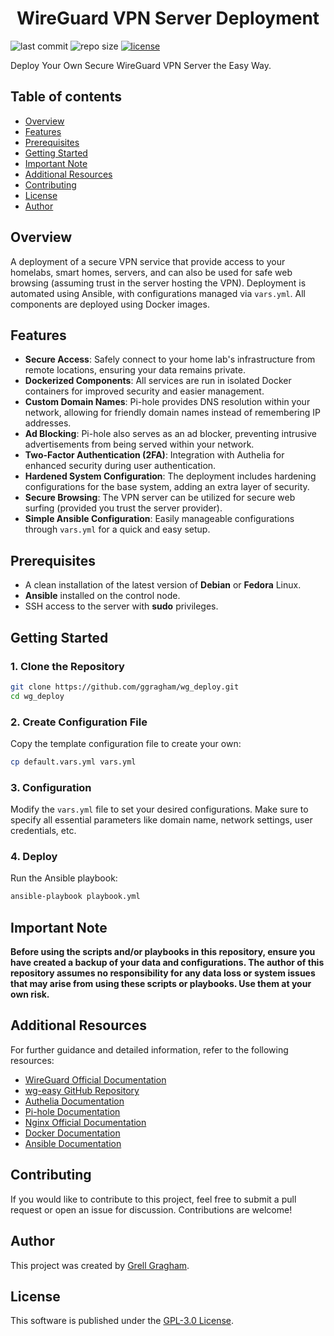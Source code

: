 <h1 align="center">WireGuard VPN Server Deployment</h1>

<p>
  <img src="https://img.shields.io/github/last-commit/ggragham/wireguard_deploy" alt="last commit">
  <img src="https://img.shields.io/github/repo-size/ggragham/wireguard_deploy" alt="repo size">
  <a href="https://opensource.org/license/GPL-3.0"><img src="https://img.shields.io/github/license/ggragham/wireguard_deploy" alt="license"></a>
</p>

Deploy Your Own Secure WireGuard VPN Server the Easy Way.

## Table of contents
- [Overview](#overview)
- [Features](#features)
- [Prerequisites](#prerequisites)
- [Getting Started](#getting-started)
- [Important Note](#important-note)
- [Additional Resources](#additional-resources)
- [Contributing](#contributing)
- [License](#license)
- [Author](#author)

## Overview
A deployment of a secure VPN service that provide access to your homelabs, smart homes, servers, and can also be used for safe web browsing (assuming trust in the server hosting the VPN). 
Deployment is automated using Ansible, with configurations managed via `vars.yml`. 
All components are deployed using Docker images.

## Features
- **Secure Access**: Safely connect to your home lab's infrastructure from remote locations, ensuring your data remains private.
- **Dockerized Components**: All services are run in isolated Docker containers for improved security and easier management.
- **Custom Domain Names**: Pi-hole provides DNS resolution within your network, allowing for friendly domain names instead of remembering IP addresses.
- **Ad Blocking**: Pi-hole also serves as an ad blocker, preventing intrusive advertisements from being served within your network.
- **Two-Factor Authentication (2FA)**: Integration with Authelia for enhanced security during user authentication.
- **Hardened System Configuration**: The deployment includes hardening configurations for the base system, adding an extra layer of security.
- **Secure Browsing**: The VPN server can be utilized for secure web surfing (provided you trust the server provider).
- **Simple Ansible Configuration**: Easily manageable configurations through `vars.yml` for a quick and easy setup.

## Prerequisites
- A clean installation of the latest version of **Debian** or **Fedora** Linux.
- **Ansible** installed on the control node.
- SSH access to the server with **sudo** privileges.

## Getting Started

### 1. Clone the Repository
```bash
git clone https://github.com/ggragham/wg_deploy.git
cd wg_deploy
```

### 2. Create Configuration File
Copy the template configuration file to create your own:
```bash
cp default.vars.yml vars.yml
```

### 3. Configuration
Modify the `vars.yml` file to set your desired configurations. Make sure to specify all essential parameters like domain name, network settings, user credentials, etc.

### 4. Deploy
Run the Ansible playbook:
```bash
ansible-playbook playbook.yml
```

## Important Note
**Before using the scripts and/or playbooks in this repository, ensure you have created a backup of your data and configurations. The author of this repository assumes no responsibility for any data loss or system issues that may arise from using these scripts or playbooks. Use them at your own risk.**

## Additional Resources
For further guidance and detailed information, refer to the following resources:
* [WireGuard Official Documentation](https://www.wireguard.com/)
* [wg-easy GitHub Repository](https://github.com/wg-easy/wg-easy)
* [Authelia Documentation](https://www.authelia.com/configuration/)
* [Pi-hole Documentation](https://docs.pi-hole.net/)
* [Nginx Official Documentation](https://nginx.org/en/docs/)
* [Docker Documentation](https://docs.docker.com/)
* [Ansible Documentation](https://docs.ansible.com/)

## Contributing
If you would like to contribute to this project, feel free to submit a pull request or open an issue for discussion. Contributions are welcome!

## Author
This project was created by [Grell Gragham](https://github.com/ggragham).

## License
This software is published under the [GPL-3.0 License](https://opensource.org/license/GPL-3.0).
